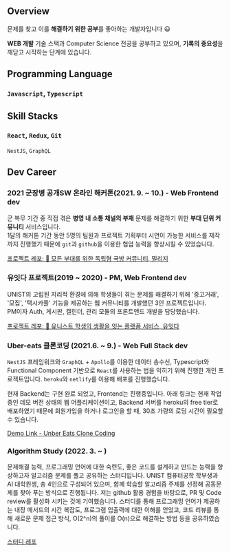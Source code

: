 ## Overview

문제를 찾고 이를 **해결하기 위한 공부**를 좋아하는 개발자입니다 😃

**WEB 개발** 기술 스택과 Computer Science 전공을 공부하고 있으며, **기록의 중요성**을 깨닫고 시작하는 단계에 있습니다.


## Programming Language

### `Javascript`, `Typescript`

## Skill Stacks

### `React`, `Redux`, `Git` 
`NestJS`, `GraphQL`

## Dev Career

### 2021 군장병 공개SW 온라인 해커톤(2021. 9. ~ 10.) - Web Frontend dev

군 복무 기간 중 직접 겪은 **병영 내 소통 채널의 부재** 문제를 해결하기 위한 **부대 단위 커뮤니티** 서비스입니다.\
1달의 해커톤 기간 동안 5명의 팀원과 프로젝트 기획부터 시연이 가능한 서비스를 제작까지 진행했기 때문에 `git`과 `github`을 이용한 협업 능력을 향상시킬 수 있었습니다.

[프로젝트 레포: 🏡 모든 부대를 위한 독립형 국방 커뮤니티, 밀리지](https://github.com/osamhack2021/WEB_Millage_ICM)


### 유잇다 프로젝트(2019 ~ 2020) - PM, Web Frontend dev

UNIST의 고립된 지리적 환경에 의해 학생들이 겪는 문제를 해결하기 위해 '중고거래', '모집', '택시카풀' 기능을 제공하는 웹 커뮤니티를 개발했던 3인 프로젝트입니다.\
PM이자 Auth, 게시판, 캘린더, 관리 모듈의 프론트앤드 개발을 담당했습니다. 

[프로젝트 레포: 🦄 유니스트 학생의 생활을 잇는 플랫폼 서비스, 유잇다](https://github.com/yuhodots/uitda)


### Uber-eats 클론코딩 (2021.6. ~ 9.) - Web Full Stack dev

`NestJS` 프레임워크와 `GraphQL` + `Apollo`를 이용한 데이터 송수신, Typescript와 Functional Component 기반으로 `React`를 사용하는 법을 익히기 위해 진행한 개인 프로젝트입니다. `heroku`와 `netlify`를 이용해 배포를 진행했습니다.

현재 Backend는 구현 완료 되었고, Frontend는 진행중입니다. 아래 링크는 현재 작업중인 데모 버전 상태의 웹 어플리케이션이고, Backend 서버를 heroku의 free tier로 배포하였기 때문에 회원가입을 하거나 로그인을 할 때, 30초 가량의 로딩 시간이 필요할 수 있습니다.

[Demo Link - Unber Eats Clone Coding](https://uber-eats-clone-97.netlify.app/)


### Algorithm Study (2022. 3. ~ )

문제해결 능력, 프로그래밍 언어에 대한 숙련도, 좋은 코드를 설계하고 만드는 능력을 향상하고자 알고리즘 문제를 풀고 공유하는 스터디입니다. UNIST 컴퓨터공학 학부생과 AI 대학원생, 총 4인으로 구성되어 있으며, 함께 학습할 알고리즘 주제를 선정해 공동문제를 찾아 푸는 방식으로 진행됩니다. 저는 github 활용 경험을 바탕으로, PR 및 Code review를 활성화 시키는 것에 기여했습니다. 스터디를 통해 프로그래밍 언어가 제공하는 내장 메서드의 시간 복잡도, 프로그램 입출력에 대한 이해를 얻었고, 코드 리뷰를 통해 새로운 문제 접근 방식, O(2^n)의 풀이를 O(n)으로 해결하는 방법 등을 공유하였습니다.

[스터디 레포](https://github.com/cse-study/algorithm-code)


<!--
**bwmelon97/bwmelon97** is a ✨ _special_ ✨ repository because its `README.md` (this file) appears on your GitHub profile.

Here are some ideas to get you started:

- 🔭 I’m currently working on ...
- 🌱 I’m currently learning ...
- 👯 I’m looking to collaborate on ...
- 🤔 I’m looking for help with ...
- 💬 Ask me about ...
- 📫 How to reach me: ...
- 😄 Pronouns: ...
- ⚡ Fun fact: ...
-->
